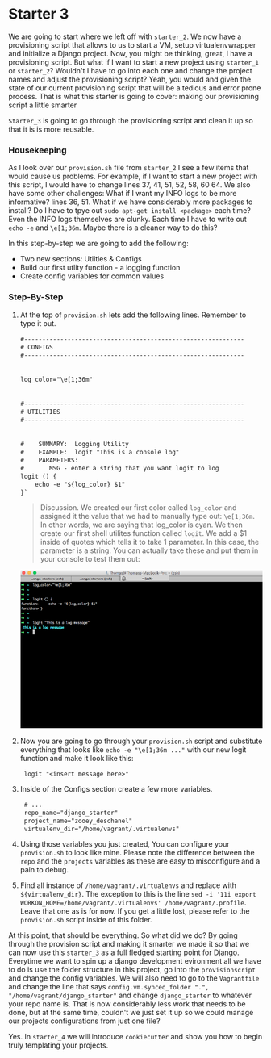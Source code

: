 # Starter 3

We are going to start where we left off with `starter_2`.  We now have a provisioning script that allows to us to start a VM, setup virtualenvwrapper and initialize a Django project.  Now, you might be thinking, great, I have a provisioning script.  But what if I want to start a new project using `starter_1` or `starter_2`?  Wouldn't I have to go into each one and change the project names and adjust the provisioning script?  Yeah, you would and given the state of our current provisioning script that will be a tedious and error prone process.  That is what this starter is going to cover: making our provisioning script a little smarter

`Starter_3` is going to go through the provisioning script and clean it up so that it is is more reusable.

### Housekeeping

As I look over our `provision.sh` file from `starter_2` I see a few items that would cause us problems.  For example, if I want to start a new project with this script, I would have to change lines 37, 41, 51, 52, 58, 60 64. We also have some other challenges:  What if I want my INFO logs to be more informative?  lines 36, 51.  What if we have considerably more packages to install? Do I have to tpye out `sudo apt-get install <package>` each time?  Even the INFO logs themselves are clunky.  Each time I have to write out `echo -e` and `\e[1;36m`.  Maybe there is a cleaner way to do this?

In this step-by-step we are going to add the following:

* Two new sections:  Utlities & Configs
* Build our first utlity function - a logging function
* Create config variables for common values

### Step-By-Step

1.  At the top of `provision.sh` lets add the following lines.  Remember to type it out.

        #-------------------------------------------------------------
        # CONFIGS
        #-------------------------------------------------------------


        log_color="\e[1;36m"


        #-------------------------------------------------------------
        # UTILITIES
        #-------------------------------------------------------------


        #    SUMMARY:  Logging Utility
        #    EXAMPLE:  logit "This is a console log"
        #    PARAMETERS:
        #       MSG - enter a string that you want logit to log
        logit () {
            echo -e "${log_color} $1"
        }`

    > Discussion.  We created our first color called `log_color` and assigned it the value that we had to manually type out: `\e[1;36m`.  In other words, we are saying that log_color is cyan.  We then create our first shell utilites function called `logit`.  We add a $1 inside of quotes which tells it to take 1 parameter.  In this case, the parameter is a string.  You can actually take these and put them in your console to test them out:
    
    ![Expected outcome](../resources/images/starter_3_logit.png)

2. Now you are going to go through your `provision.sh` script and substitute everything that looks like `echo -e "\e[1;36m ..."` with our new logit function and make it look like this:

        logit "<insert message here>"

3. Inside of the Configs section create a few more variables.

        # ...
        repo_name="django_starter"
        project_name="zooey_deschanel"
        virtualenv_dir="/home/vagrant/.virtualenvs"

4. Using those variables you just created, You can configure your `provision.sh` to look like mine.  Please note the difference between the `repo` and the `projects` variables as these are easy to misconfigure and a pain to debug.

5. Find all instance of `/home/vagrant/.virtualenvs` and replace with `${virtualenv_dir}`.  The exception to this is the line `sed -i '11i export WORKON_HOME=/home/vagrant/.virtualenvs' /home/vagrant/.profile`.  Leave that one as is for now.  If you get a little lost, please refer to the `provision.sh` script inside of this folder.

At this point, that should be everything. So what did we do?  By going through the provision script and making it smarter we made it so that we can now use this `starter_3` as a full fledged starting point for Django.  Everytime we want to spin up a django development evironment all we have to do is use the folder structure in this project, go into the `provisionscript` and change the config variables.  We will also need to go to the `Vagrantfile` and change the line that says `config.vm.synced_folder ".", "/home/vagrant/django_starter"` and change `django_starter` to whatever your repo name is.  That is now considerably less work that needs to be done, but at the same time, couldn't we just set it up so we could manage our projects configurations from just one file?

Yes.  In `starter_4` we will introduce `cookiecutter` and show you how to begin truly templating your projects.




